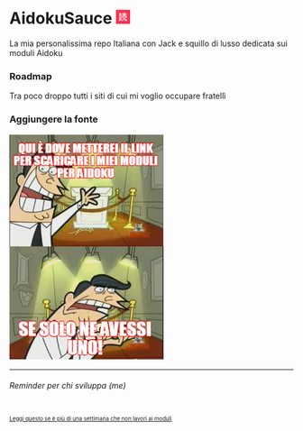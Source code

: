 # AidokuSauce <img src="Non-dev/Aidoku-Icon.png" width="25" height="25" alt="Sized image" />
La mia personalissima repo Italiana con Jack e squillo di lusso dedicata sui moduli Aidoku 

### Roadmap
Tra poco droppo tutti i siti di cui mi voglio occupare fratellì

### Aggiungere la fonte
![](Non-dev/Link-placeholder.png)

---
###### Reminder per chi sviluppa (me)
<sub> <sub> [Leggi questo se è più di una settimana che non lavori ai moduli](Non-dev/Reminder.md) </sub> </sub>
